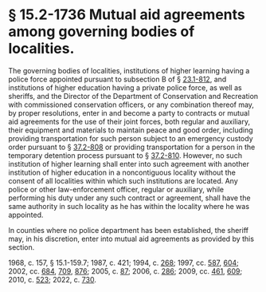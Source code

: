 # § 15.2-1736 Mutual aid agreements among governing bodies of localities.

<p>The governing bodies of localities, institutions of higher learning having a police force appointed pursuant to subsection B of § <a href='/vacode/23.1-812/'>23.1-812</a>, and institutions of higher education having a private police force, as well as sheriffs, and the Director of the Department of Conservation and Recreation with commissioned conservation officers, or any combination thereof may, by proper resolutions, enter in and become a party to contracts or mutual aid agreements for the use of their joint forces, both regular and auxiliary, their equipment and materials to maintain peace and good order, including providing transportation for such person subject to an emergency custody order pursuant to § <a href='/vacode/37.2-808/'>37.2-808</a> or providing transportation for a person in the temporary detention process pursuant to § <a href='/vacode/37.2-810/'>37.2-810</a>. However, no such institution of higher learning shall enter into such agreement with another institution of higher education in a noncontiguous locality without the consent of all localities within which such institutions are located. Any police or other law-enforcement officer, regular or auxiliary, while performing his duty under any such contract or agreement, shall have the same authority in such locality as he has within the locality where he was appointed.</p><p>In counties where no police department has been established, the sheriff may, in his discretion, enter into mutual aid agreements as provided by this section.</p><p>1968, c. 157, § 15.1-159.7; 1987, c. 421; 1994, c. <a href='http://lis.virginia.gov/cgi-bin/legp604.exe?941+ful+CHAP0268'>268</a>; 1997, cc. <a href='http://lis.virginia.gov/cgi-bin/legp604.exe?971+ful+CHAP0587'>587</a>, <a href='http://lis.virginia.gov/cgi-bin/legp604.exe?971+ful+CHAP0604'>604</a>; 2002, cc. <a href='http://lis.virginia.gov/cgi-bin/legp604.exe?021+ful+CHAP0684'>684</a>, <a href='http://lis.virginia.gov/cgi-bin/legp604.exe?021+ful+CHAP0709'>709</a>, <a href='http://lis.virginia.gov/cgi-bin/legp604.exe?021+ful+CHAP0876'>876</a>; 2005, c. <a href='http://lis.virginia.gov/cgi-bin/legp604.exe?051+ful+CHAP0087'>87</a>; 2006, c. <a href='http://lis.virginia.gov/cgi-bin/legp604.exe?061+ful+CHAP0286'>286</a>; 2009, cc. <a href='http://lis.virginia.gov/cgi-bin/legp604.exe?091+ful+CHAP0461'>461</a>, <a href='http://lis.virginia.gov/cgi-bin/legp604.exe?091+ful+CHAP0609'>609</a>; 2010, c. <a href='http://lis.virginia.gov/cgi-bin/legp604.exe?101+ful+CHAP0523'>523</a>; 2022, c. <a href='http://lis.virginia.gov/cgi-bin/legp604.exe?221+ful+CHAP0730'>730</a>.</p>